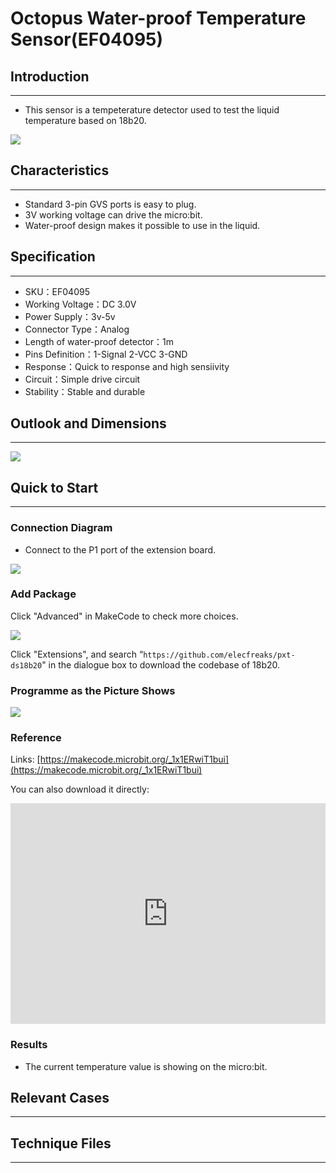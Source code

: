 # Octopus Water-proof Temperature Sensor(EF04095)

## Introduction
---
- This sensor is a tempeterature detector used to test the liquid temperature based on 18b20.

 ![](./images/04095_0.jpg)

## Characteristics
---

- Standard 3-pin GVS ports is easy to plug.
- 3V working voltage can drive the micro:bit.
- Water-proof design makes it possible to use in the liquid.

## Specification
---

- SKU：EF04095
- Working Voltage：DC 3.0V
- Power Supply：3v-5v
- Connector Type：Analog
- Length of water-proof detector：1m
- Pins Definition：1-Signal 2-VCC 3-GND
- Response：Quick to response and high sensiivity
- Circuit：Simple drive circuit 
- Stability：Stable and durable

## Outlook and Dimensions
---

 ![](./images/04095_1.jpg)


## Quick to Start
---
### Connection Diagram

- Connect to the P1 port of the extension board.

 ![](./images/04095_2.png)

###  Add Package

Click "Advanced" in MakeCode to check more choices.

 ![](./images/smtcNoB.png)

Click "Extensions", and search “`https://github.com/elecfreaks/pxt-ds18b20`" in the dialogue box to download the codebase of 18b20.


### Programme as the Picture Shows

  ![](./images/04095_3.png)

### Reference

Links: [https://makecode.microbit.org/_1x1ERwiT1bui](https://makecode.microbit.org/_1x1ERwiT1bui)

You can also download it directly: 

<div style="position:relative;height:0;padding-bottom:70%;overflow:hidden;"><iframe style="position:absolute;top:0;left:0;width:100%;height:100%;" src="https://makecode.microbit.org/#pub:_1x1ERwiT1bui" frameborder="0" sandbox="allow-popups allow-forms allow-scripts allow-same-origin"></iframe></div>  


### Results

- The current temperature value is showing on the micro:bit.

## Relevant Cases
---

## Technique Files
---

